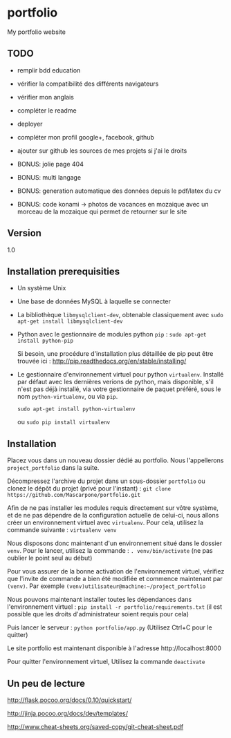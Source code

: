 # portfolio
My portfolio website


## TODO

- remplir bdd education
- vérifier la compatibilité des différents navigateurs
- vérifier mon anglais
- compléter le readme
- deployer 
- compléter mon profil google+, facebook, github
- ajouter sur github les sources de mes projets si j'ai le droits

- BONUS: jolie page 404
- BONUS: multi langage
- BONUS: generation automatique des données depuis le pdf/latex du cv
- BONUS: code konami -> photos de vacances en mozaique avec un morceau de la mozaique qui permet de retourner sur le site

## Version

1.0

## Installation prerequisities

* Un système Unix

* Une base de données MySQL à laquelle se connecter

* La bibliothèque `libmysqlclient-dev`, obtenable classiquement avec `sudo apt-get install libmysqlclient-dev`

* Python avec le gestionnaire de modules python `pip` : `sudo apt-get install python-pip`

  Si besoin, une procédure d'installation plus détaillée de pip peut être trouvée ici : http://pip.readthedocs.org/en/stable/installing/

* Le gestionnaire d'environnement virtuel pour python `virtualenv`. Installé par défaut avec les dernières verions de python, mais disponible, s'il n'est pas déjà installé, via votre gestionnaire de paquet préféré, sous le nom `python-virtualenv`, ou via `pip`.

  `sudo apt-get install python-virtualenv`

  ou `sudo pip install virtualenv`

## Installation

Placez vous dans un nouveau dossier dédié au portfolio. Nous l'appellerons `project_portfolio` dans la suite.

Décompressez l'archive du projet dans un sous-dossier `portfolio` ou clonez le dépôt du projet (privé pour l'instant) : `git clone https://github.com/Mascarpone/portfolio.git`

Afin de ne pas installer les modules requis directement sur vôtre système, et de ne pas dépendre de la configuration actuelle de celui-ci, nous allons créer un environnement virtuel avec `virtualenv`. Pour cela, utilisez la commande suivante : `virtualenv venv`

Nous disposons donc maintenant d'un environnement situé dans le dossier `venv`. Pour le lancer, utilisez la commande : `. venv/bin/activate` (ne pas oublier le point seul au début)

Pour vous assurer de la bonne activation de l'environnement virtuel, vérifiez que l'invite de commande a bien été modifiée et commence maintenant par `(venv)`. Par exemple `(venv)utilisateur@machine:~/project_portfolio`

Nous pouvons maintenant installer toutes les dépendances dans l'environnement virtuel : `pip install -r portfolio/requirements.txt` (il est possible que les droits d'administrateur soient requis pour cela)

Puis lancer le serveur : `python portfolio/app.py` (Utilisez Ctrl+C pour le quitter)

Le site portfolio est maintenant disponible à l'adresse http://localhost:8000

Pour quitter l'environnement virtuel, Utilisez la commande `deactivate`


## Un peu de lecture

http://flask.pocoo.org/docs/0.10/quickstart/

http://jinja.pocoo.org/docs/dev/templates/

http://www.cheat-sheets.org/saved-copy/git-cheat-sheet.pdf